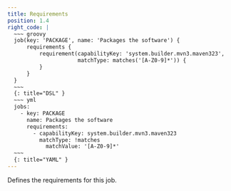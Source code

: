 ```yaml
---
title: Requirements
position: 1.4
right_code: |
  ~~~ groovy
  job(key: 'PACKAGE', name: 'Packages the software') {
      requirements {
          requirement(capabilityKey: 'system.builder.mvn3.maven323',
                      matchType: matches('[A-Z0-9]*')) {
          }
      }
  }
  ~~~
  {: title="DSL" }
  ~~~ yml
  jobs:
    - key: PACKAGE
      name: Packages the software
      requirements:
        - capabilityKey: system.builder.mvn3.maven323
          matchType: !matches
            matchValue: '[A-Z0-9]*'
  ~~~
  {: title="YAML" } 
---
```

Defines the requirements for this job.
